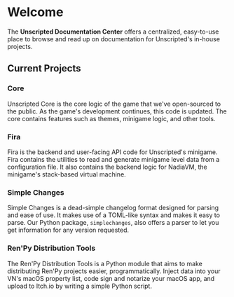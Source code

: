 # Welcome

The **Unscripted Documentation Center** offers a centralized, easy-to-use place to browse and read up on documentation for Unscripted's in-house projects.

## Current Projects

### Core

Unscripted Core is the core logic of the game that we've open-sourced to the public. As the game's development continues, this code is updated. The core contains features such as themes, minigame logic, and other tools.

### Fira

Fira is the backend and user-facing API code for Unscripted's minigame. Fira contains the utilities to read and generate minigame level data from a configuration file. It also contains the backend logic for NadiaVM, the minigame's stack-based virtual machine.

### Simple Changes

Simple Changes is a dead-simple changelog format designed for parsing and ease of use. It makes use of a TOML-like syntax and makes it easy to parse. Our Python package, `simplechanges`, also offers a parser to let you get information for any version requested.

### Ren'Py Distribution Tools

The Ren'Py Distribution Tools is a Python module that aims to make distributing Ren'Py projects easier, programmatically. Inject data into your VN's macOS property list, code sign and notarize your macOS app, and upload to Itch.io by writing a simple Python script.
